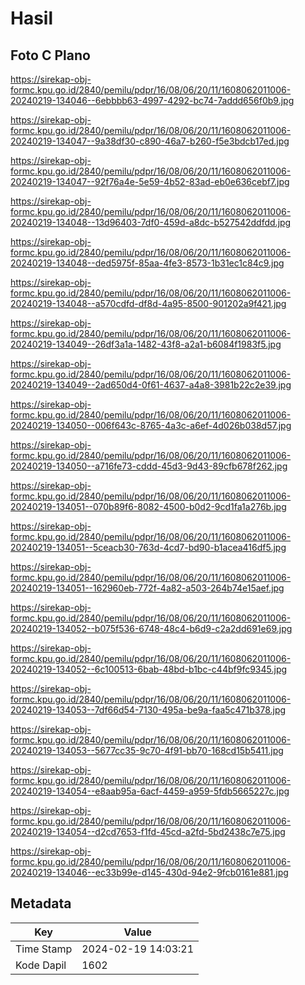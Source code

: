 # Hasil

## Foto C Plano

https://sirekap-obj-formc.kpu.go.id/2840/pemilu/pdpr/16/08/06/20/11/1608062011006-20240219-134046--6ebbbb63-4997-4292-bc74-7addd656f0b9.jpg

https://sirekap-obj-formc.kpu.go.id/2840/pemilu/pdpr/16/08/06/20/11/1608062011006-20240219-134047--9a38df30-c890-46a7-b260-f5e3bdcb17ed.jpg

https://sirekap-obj-formc.kpu.go.id/2840/pemilu/pdpr/16/08/06/20/11/1608062011006-20240219-134047--92f76a4e-5e59-4b52-83ad-eb0e636cebf7.jpg

https://sirekap-obj-formc.kpu.go.id/2840/pemilu/pdpr/16/08/06/20/11/1608062011006-20240219-134048--13d96403-7df0-459d-a8dc-b527542ddfdd.jpg

https://sirekap-obj-formc.kpu.go.id/2840/pemilu/pdpr/16/08/06/20/11/1608062011006-20240219-134048--ded5975f-85aa-4fe3-8573-1b31ec1c84c9.jpg

https://sirekap-obj-formc.kpu.go.id/2840/pemilu/pdpr/16/08/06/20/11/1608062011006-20240219-134048--a570cdfd-df8d-4a95-8500-901202a9f421.jpg

https://sirekap-obj-formc.kpu.go.id/2840/pemilu/pdpr/16/08/06/20/11/1608062011006-20240219-134049--26df3a1a-1482-43f8-a2a1-b6084f1983f5.jpg

https://sirekap-obj-formc.kpu.go.id/2840/pemilu/pdpr/16/08/06/20/11/1608062011006-20240219-134049--2ad650d4-0f61-4637-a4a8-3981b22c2e39.jpg

https://sirekap-obj-formc.kpu.go.id/2840/pemilu/pdpr/16/08/06/20/11/1608062011006-20240219-134050--006f643c-8765-4a3c-a6ef-4d026b038d57.jpg

https://sirekap-obj-formc.kpu.go.id/2840/pemilu/pdpr/16/08/06/20/11/1608062011006-20240219-134050--a716fe73-cddd-45d3-9d43-89cfb678f262.jpg

https://sirekap-obj-formc.kpu.go.id/2840/pemilu/pdpr/16/08/06/20/11/1608062011006-20240219-134051--070b89f6-8082-4500-b0d2-9cd1fa1a276b.jpg

https://sirekap-obj-formc.kpu.go.id/2840/pemilu/pdpr/16/08/06/20/11/1608062011006-20240219-134051--5ceacb30-763d-4cd7-bd90-b1acea416df5.jpg

https://sirekap-obj-formc.kpu.go.id/2840/pemilu/pdpr/16/08/06/20/11/1608062011006-20240219-134051--162960eb-772f-4a82-a503-264b74e15aef.jpg

https://sirekap-obj-formc.kpu.go.id/2840/pemilu/pdpr/16/08/06/20/11/1608062011006-20240219-134052--b075f536-6748-48c4-b6d9-c2a2dd691e69.jpg

https://sirekap-obj-formc.kpu.go.id/2840/pemilu/pdpr/16/08/06/20/11/1608062011006-20240219-134052--6c100513-6bab-48bd-b1bc-c44bf9fc9345.jpg

https://sirekap-obj-formc.kpu.go.id/2840/pemilu/pdpr/16/08/06/20/11/1608062011006-20240219-134053--7df66d54-7130-495a-be9a-faa5c471b378.jpg

https://sirekap-obj-formc.kpu.go.id/2840/pemilu/pdpr/16/08/06/20/11/1608062011006-20240219-134053--5677cc35-9c70-4f91-bb70-168cd15b5411.jpg

https://sirekap-obj-formc.kpu.go.id/2840/pemilu/pdpr/16/08/06/20/11/1608062011006-20240219-134054--e8aab95a-6acf-4459-a959-5fdb5665227c.jpg

https://sirekap-obj-formc.kpu.go.id/2840/pemilu/pdpr/16/08/06/20/11/1608062011006-20240219-134054--d2cd7653-f1fd-45cd-a2fd-5bd2438c7e75.jpg

https://sirekap-obj-formc.kpu.go.id/2840/pemilu/pdpr/16/08/06/20/11/1608062011006-20240219-134046--ec33b99e-d145-430d-94e2-9fcb0161e881.jpg


## Metadata

| Key        | Value               |
| ---------- | ------------------- |
| Time Stamp | 2024-02-19 14:03:21 |
| Kode Dapil | 1602                |



